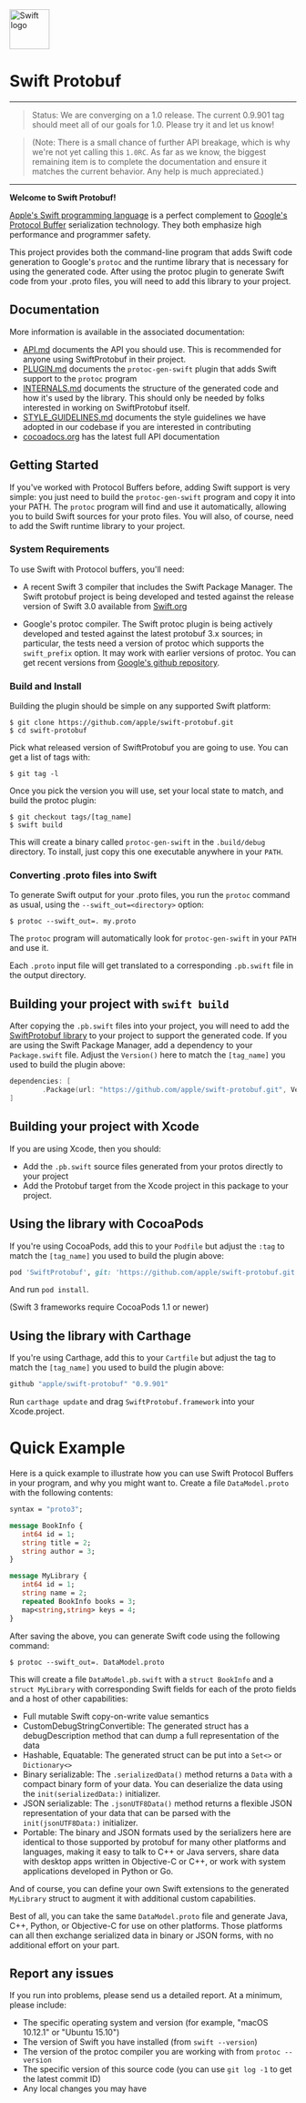 <img src="https://swift.org/assets/images/swift.svg" alt="Swift logo" height="70" >

# Swift Protobuf

---

> Status: We are converging on a 1.0 release.  The current 0.9.901 tag should
> meet all of our goals for 1.0.  Please try it and let us know!

> (Note: There is a small chance of further API breakage, which is why
> we're not yet calling this `1.0RC`.  As far as we know, the biggest
> remaining item is to complete the documentation and ensure it
> matches the current behavior.  Any help is much appreciated.)

---

**Welcome to Swift Protobuf!**

[Apple's Swift programming language](https://swift.org/) is a perfect
complement to [Google's Protocol
Buffer](https://developers.google.com/protocol-buffers/) serialization
technology.
They both emphasize high performance and programmer safety.

This project provides both the command-line program that adds Swift
code generation to Google's `protoc` and the runtime library that is
necessary for using the generated code.
After using the protoc plugin to generate Swift code from your .proto
files, you will need to add this library to your project.

## Documentation

More information is available in the associated documentation:

 * [API.md](Documentation/API.md) documents the API you should use.
   This is recommended for anyone using SwiftProtobuf in their
   project.
 * [PLUGIN.md](Documentation/PLUGIN.md) documents the `protoc-gen-swift`
   plugin that adds Swift support to the `protoc` program
 * [INTERNALS.md](Documentation/INTERNALS.md) documents the structure
   of the generated code and how it's used by the library.  This
   should only be needed by folks interested in working on SwiftProtobuf
   itself.
 * [STYLE_GUIDELINES.md](Documentation/STYLE_GUIDELINES.md) documents the style
   guidelines we have adopted in our codebase if you are interested in
   contributing
 * [cocoadocs.org](http://cocoadocs.org/docsets/SwiftProtobuf/) has the latest
   full API documentation

## Getting Started

If you've worked with Protocol Buffers before, adding Swift support is very
simple:  you just need to build the `protoc-gen-swift` program and copy it into
your PATH.
The `protoc` program will find and use it automatically, allowing you
to build Swift sources for your proto files.
You will also, of course, need to add the Swift runtime library to
your project.

### System Requirements

To use Swift with Protocol buffers, you'll need:

* A recent Swift 3 compiler that includes the Swift Package Manager.  The Swift
protobuf project is being developed and tested against the release version of
Swift 3.0 available from [Swift.org](https://swift.org)

* Google's protoc compiler.  The Swift protoc plugin is being actively developed
and tested against the latest protobuf 3.x sources; in particular, the tests need a version
of protoc which supports the `swift_prefix` option.  It may work with earlier versions
of protoc.  You can get recent versions from
[Google's github repository](https://github.com/google/protobuf).

### Build and Install

Building the plugin should be simple on any supported Swift platform:

```
$ git clone https://github.com/apple/swift-protobuf.git
$ cd swift-protobuf
```

Pick what released version of SwiftProtobuf you are going to use.  You can get
a list of tags with:

```
$ git tag -l
```

Once you pick the version you will use, set your local state to match, and
build the protoc plugin:

```
$ git checkout tags/[tag_name]
$ swift build
```

This will create a binary called `protoc-gen-swift` in the `.build/debug`
directory.  To install, just copy this one executable anywhere in your `PATH`.

### Converting .proto files into Swift

To generate Swift output for your .proto files, you run the `protoc` command as
usual, using the `--swift_out=<directory>` option:

```
$ protoc --swift_out=. my.proto
```

The `protoc` program will automatically look for `protoc-gen-swift` in your
`PATH` and use it.

Each `.proto` input file will get translated to a corresponding `.pb.swift`
file in the output directory.

## Building your project with `swift build`

After copying the `.pb.swift` files into your project, you will need to add the
[SwiftProtobuf library](https://github.com/apple/swift-protobuf) to your
project to support the generated code.
If you are using the Swift Package Manager, add a dependency to your
`Package.swift` file.  Adjust the `Version()` here to match the `[tag_name]`
you used to build the plugin above:

```swift
dependencies: [
        .Package(url: "https://github.com/apple/swift-protobuf.git", Version(0,9,24))
]
```

## Building your project with Xcode

If you are using Xcode, then you should:

* Add the `.pb.swift` source files generated from your protos directly to your
  project
* Add the Protobuf target from the Xcode project in this package to your project.

## Using the library with CocoaPods

If you're using CocoaPods, add this to your `Podfile` but adjust the `:tag` to
match the `[tag_name]` you used to build the plugin above:

```ruby
pod 'SwiftProtobuf', git: 'https://github.com/apple/swift-protobuf.git', :tag => '0.9.901'
```

And run `pod install`.

(Swift 3 frameworks require CocoaPods 1.1 or newer)

## Using the library with Carthage

If you're using Carthage, add this to your `Cartfile` but adjust the tag to match the `[tag_name]` you used to build the plugin above:

```ruby
github "apple/swift-protobuf" "0.9.901"
```

Run `carthage update` and drag `SwiftProtobuf.framework` into your Xcode.project.

# Quick Example

Here is a quick example to illustrate how you can use Swift Protocol Buffers in
your program, and why you might want to.  Create a file `DataModel.proto` with
the following contents:

```protobuf
syntax = "proto3";

message BookInfo {
   int64 id = 1;
   string title = 2;
   string author = 3;
}

message MyLibrary {
   int64 id = 1;
   string name = 2;
   repeated BookInfo books = 3;
   map<string,string> keys = 4;
}
```

After saving the above, you can generate Swift code using the following command:

```
$ protoc --swift_out=. DataModel.proto
```

This will create a file `DataModel.pb.swift` with a `struct BookInfo` and a
`struct MyLibrary` with corresponding Swift fields for each of the proto fields
and a host of other capabilities:

* Full mutable Swift copy-on-write value semantics
* CustomDebugStringConvertible:  The generated struct has a debugDescription
  method that can dump a full representation of the data
* Hashable, Equatable:  The generated struct can be put into a `Set<>` or
  `Dictionary<>`
* Binary serializable:  The `.serializedData()` method returns a `Data` with
  a compact binary form of your data.  You can deserialize the data using the
  `init(serializedData:)` initializer.
* JSON serializable:  The `.jsonUTF8Data()` method returns a flexible JSON
  representation of your data that can be parsed with the `init(jsonUTF8Data:)`
  initializer.
* Portable:  The binary and JSON formats used by the serializers here are
  identical to those supported by protobuf for many other platforms and
  languages, making it easy to talk to C++ or Java servers, share data with
  desktop apps written in Objective-C or C++, or work with system applications
  developed in Python or Go.

And of course, you can define your own Swift extensions to the generated
`MyLibrary` struct to augment it with additional custom capabilities.

Best of all, you can take the same `DataModel.proto` file and generate Java,
C++, Python, or Objective-C for use on other platforms. Those platforms can all
then exchange serialized data in binary or JSON forms, with no additional
effort on your part.

## Report any issues

If you run into problems, please send us a detailed report.
At a minimum, please include:

* The specific operating system and version (for example, "macOS 10.12.1" or
  "Ubuntu 15.10")
* The version of Swift you have installed (from `swift --version`)
* The version of the protoc compiler you are working with from
  `protoc --version`
* The specific version of this source code (you can use `git log -1` to get the
  latest commit ID)
* Any local changes you may have
